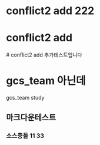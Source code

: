 ﻿# conflict2 add 222
# conflict2 add
﻿# conflict2 add 추가테스트입니다
# gcs_team 아닌데
gcs_team study

## 마크다운테스트

### 소스충돌 11 33